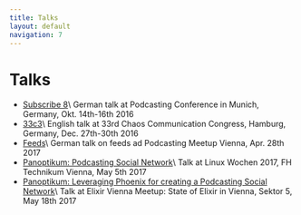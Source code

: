 ```yaml
---
title: Talks
layout: default
navigation: 7
---
```


# Talks

* [Subscribe 8](/sub8)\\
  German talk at Podcasting Conference in Munich, Germany, Okt. 14th-16th 2016
* [33c3](/33c3)\\
  English talk at 33rd Chaos Communication Congress, Hamburg, Germany, Dec. 27th-30th 2016
* [Feeds](https://aua-uff-co.de/feeds)\\
  German talk on feeds ad Podcasting Meetup Vienna, Apr. 28th 2017
* [Panoptikum: Podcasting Social Network](/lw17)\\
  Talk at Linux Wochen 2017, FH Technikum Vienna, May 5th 2017
* [Panoptikum: Leveraging Phoenix for creating a Podcasting Social Network](/em01)\\
  Talk at Elixir Vienna Meetup: State of Elixir in Vienna, Sektor 5, May 18th 2017
